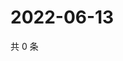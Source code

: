 # 2022-06-13

共 0 条

<!-- BEGIN WEIBO -->
<!-- 最后更新时间 Mon Jun 13 2022 17:01:33 GMT+0800 (China Standard Time) -->

<!-- END WEIBO -->
